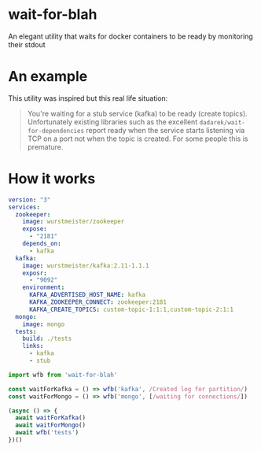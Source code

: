 # wait-for-blah
An elegant utility that waits for docker containers to be ready by monitoring their stdout

# An example
This utility was inspired but this real life situation:
> You're waiting for a stub service (kafka) to be ready (create topics).
Unfortunately existing libraries such as the excellent `dadarek/wait-for-dependencies` report ready when the service starts listening via TCP on a port not when the topic is created. For some people this is premature.

# How it works

```yaml
version: "3"
services:
  zookeeper:
    image: wurstmeister/zookeeper
    expose:
      - "2181"
    depends_on:
      - kafka
  kafka:
    image: wurstmeister/kafka:2.11-1.1.1
    exposr:
      - "9092"
    environment:
      KAFKA_ADVERTISED_HOST_NAME: kafka
      KAFKA_ZOOKEEPER_CONNECT: zookeeper:2181
      KAFKA_CREATE_TOPICS: custom-topic-1:1:1,custom-topic-2:1:1
  mongo:
    image: mongo
  tests:
    build: ./tests
    links:
      - kafka
      - stub
```

```ts
import wfb from 'wait-for-blah'

const waitForKafka = () => wfb('kafka', /Created log for partition/)
const waitForMongo = () => wfb('mongo', [/waiting for connections/])

(async () => {
  await waitForKafka()
  await waitForMongo()
  await wfb('tests')
})()
```